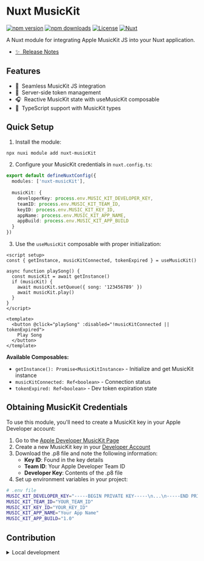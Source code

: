 # Nuxt MusicKit

[![npm version][npm-version-src]][npm-version-href]
[![npm downloads][npm-downloads-src]][npm-downloads-href]
[![License][license-src]][license-href]
[![Nuxt][nuxt-src]][nuxt-href]

A Nuxt module for integrating Apple MusicKit JS into your Nuxt application.

- [✨ &nbsp;Release Notes](/CHANGELOG.md)

## Features

- 🎵 &nbsp;Seamless MusicKit JS integration
- 🔐 &nbsp;Server-side token management
- 🎧 &nbsp;Reactive MusicKit state with useMusicKit composable
- 🚀 &nbsp;TypeScript support with MusicKit types

## Quick Setup

1. Install the module:

```bash
npx nuxi module add nuxt-musicKit
```

2. Configure your MusicKit credentials in `nuxt.config.ts`:

```ts
export default defineNuxtConfig({
  modules: ['nuxt-musicKit'],
  
  musicKit: {
    developerKey: process.env.MUSIC_KIT_DEVELOPER_KEY,
    teamID: process.env.MUSIC_KIT_TEAM_ID,
    keyID: process.env.MUSIC_KIT_KEY_ID,
    appName: process.env.MUSIC_KIT_APP_NAME,
    appBuild: process.env.MUSIC_KIT_APP_BUILD
  }
})
```

3. Use the `useMusicKit` composable with proper initialization:

```vue
<script setup>
const { getInstance, musicKitConnected, tokenExpired } = useMusicKit()

async function playSong() {
  const musicKit = await getInstance()
  if (musicKit) {
    await musicKit.setQueue({ song: '123456789' })
    await musicKit.play()
  }
}
</script>

<template>
  <button @click="playSong" :disabled="!musicKitConnected || tokenExpired">
    Play Song
  </button>
</template>
```

**Available Composables:**
- `getInstance(): Promise<MusicKitInstance>` - Initialize and get MusicKit instance
- `musicKitConnected: Ref<boolean>` - Connection status
- `tokenExpired: Ref<boolean>` - Dev token expiration state

## Obtaining MusicKit Credentials

To use this module, you'll need to create a MusicKit key in your Apple Developer account:

1. Go to the [Apple Developer MusicKit Page](https://developer.apple.com/musickit/)
2. Create a new MusicKit key in your [Developer Account](https://developer.apple.com/account/resources/authkeys/list)
3. Download the .p8 file and note the following information:
   - **Key ID**: Found in the key details
   - **Team ID**: Your Apple Developer Team ID
   - **Developer Key**: Contents of the .p8 file
4. Set up environment variables in your project:

```bash
# .env file
MUSIC_KIT_DEVELOPER_KEY="-----BEGIN PRIVATE KEY-----\n...\n-----END PRIVATE KEY-----"
MUSIC_KIT_TEAM_ID="YOUR_TEAM_ID"
MUSIC_KIT_KEY_ID="YOUR_KEY_ID"
MUSIC_KIT_APP_NAME="Your App Name"
MUSIC_KIT_APP_BUILD="1.0"
```
## Contribution

<details>
  <summary>Local development</summary>
  
  ```bash
  # Install dependencies
  npm install
  
  # Generate type stubs
  npm run dev:prepare
  
  # Develop with the playground
  npm run dev
  
  # Build the playground
  npm run dev:build
  
  # Run Vitest
  npm run test
  npm run test:watch
  ```
</details>

<!-- Badges -->
[npm-version-src]: https://img.shields.io/npm/v/nuxt-musickit/latest.svg?style=flat&colorA=020420&colorB=00DC82
[npm-version-href]: https://npmjs.com/package/nuxt-musickit

[npm-downloads-src]: https://img.shields.io/npm/dm/nuxt-musickit.svg?style=flat&colorA=020420&colorB=00DC82
[npm-downloads-href]: https://npm.chart.dev/nuxt-musickit

[license-src]: https://img.shields.io/npm/l/nuxt-musickit.svg?style=flat&colorA=020420&colorB=00DC82
[license-href]: https://npmjs.com/package/nuxt-musickit

[nuxt-src]: https://img.shields.io/badge/Nuxt-020420?logo=nuxt.js
[nuxt-href]: https://nuxt.com
